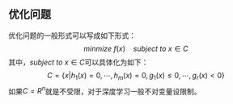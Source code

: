 ## 优化问题

优化问题的一般形式可以写成如下形式：
$$
minmize\ f(x)\ \ \ \ subject\ to\ x\in C
$$
其中，$subject\ to\ x \in C$可以具体化为如下：
$$
C=\{x|h_1(x)=0,\cdots,h_m(x)=0,g_1(x)\le0,\cdots,g_r(x)<0\}
$$
如果$C=R^n$就是不受限，对于深度学习一般不对变量设限制。